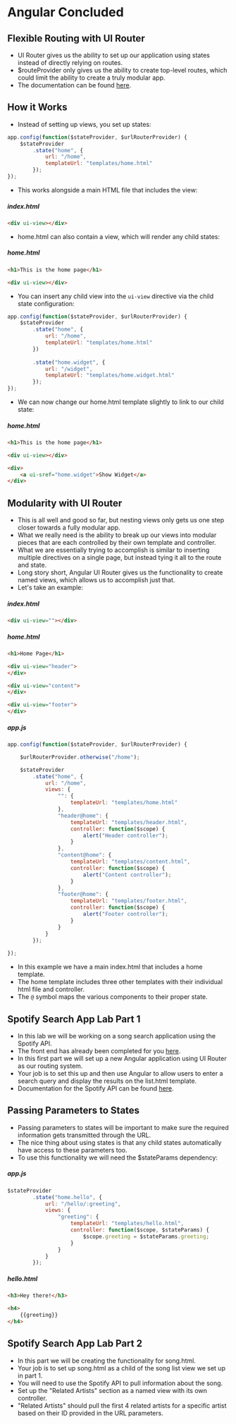 # Angular Concluded

## Flexible Routing with UI Router
- UI Router gives us the ability to set up our application using states instead of directly relying on routes.
- $routeProvider only gives us the ability to create top-level routes, which could limit the ability to create a truly modular app.
- The documentation can be found [here](https://github.com/angular-ui/ui-router).

## How it Works
- Instead of setting up views, you set up states:

```javascript
app.config(function($stateProvider, $urlRouterProvider) {
	$stateProvider
		.state("home", {
			url: "/home",
			templateUrl: "templates/home.html"
		});
});
```

- This works alongside a main HTML file that includes the view:

##### index.html

```html
<div ui-view></div>
```

- home.html can also contain a view, which will render any child states:

##### home.html

```html
<h1>This is the home page</h1>

<div ui-view></div>
```

- You can insert any child view into the `ui-view` directive via the child state configuration:

```javascript
app.config(function($stateProvider, $urlRouterProvider) {
	$stateProvider
		.state("home", {
			url: "/home",
			templateUrl: "templates/home.html"
		})
	
		.state("home.widget", {
			url: "/widget",
			templateUrl: "templates/home.widget.html"
		});
});
```

- We can now change our home.html template slightly to link to our child state:

##### home.html

```html
<h1>This is the home page</h1>

<div ui-view></div>

<div>
	<a ui-sref="home.widget">Show Widget</a>
</div>
```

## Modularity with UI Router
- This is all well and good so far, but nesting views only gets us one step closer towards a fully modular app.
- What we really need is the ability to break up our views into modular pieces that are each controlled by their own template and controller.
- What we are essentially trying to accomplish is similar to inserting multiple directives on a single page, but instead tying it all to the route and state.
- Long story short, Angular UI Router gives us the functionality to create named views, which allows us to accomplish just that.
- Let's take an example:

##### index.html

```html
<div ui-view=""></div>
```

##### home.html

```html
<h1>Home Page</h1>

<div ui-view="header">
</div>

<div ui-view="content">
</div>

<div ui-view="footer">
</div>
```

##### app.js

```javascript
app.config(function($stateProvider, $urlRouterProvider) {

    $urlRouterProvider.otherwise("/home");

    $stateProvider
        .state("home", {
            url: "/home",
            views: {
                "": {
                    templateUrl: "templates/home.html"
                },
                "header@home": {
                    templateUrl: "templates/header.html",
                    controller: function($scope) {
                        alert("Header controller");
                    }
                },
                "content@home": {
                    templateUrl: "templates/content.html",
                    controller: function($scope) {
                        alert("Content controller");
                    }
                },
                "footer@home": {
                    templateUrl: "templates/footer.html",
                    controller: function($scope) {
                        alert("Footer controller");
                    }
                }
            }
        });
        
});
```

- In this example we have a main index.html that includes a home template.
- The home template includes three other templates with their individual html file and controller.
- The `@` symbol maps the various components to their proper state.

## Spotify Search App Lab Part 1
- In this lab we will be working on a song search application using the Spotify API.
- The front end has already been completed for you [here](spotify_song_search/).
- In this first part we will set up a new Angular application using UI Router as our routing system.
- Your job is to set this up and then use Angular to allow users to enter a search query and display the results on the list.html template.
- Documentation for the Spotify API can be found [here](https://developer.spotify.com/web-api/).

## Passing Parameters to States
- Passing parameters to states will be important to make sure the required information gets transmitted through the URL.
- The nice thing about using states is that any child states automatically have access to these parameters too.
- To use this functionality we will need the $stateParams dependency:

##### app.js

```javascript
$stateProvider
        .state("home.hello", {
            url: "/hello/:greeting",
            views: {
                "greeting": {
                    templateUrl: "templates/hello.html",
                    controller: function($scope, $stateParams) {
                        $scope.greeting = $stateParams.greeting;
                    }
                }
            }
        });
```

##### hello.html

```html
<h3>Hey there!</h3>

<h4>
    {{greeting}}
</h4>
```

## Spotify Search App Lab Part 2
- In this part we will be creating the functionality for song.html.
- Your job is to set up song.html as a child of the song list view we set up in part 1.
- You will need to use the Spotify API to pull information about the song.
- Set up the "Related Artists" section as a named view with its own controller.
- "Related Artists" should pull the first 4 related artists for a specific artist based on their ID provided in the URL parameters.